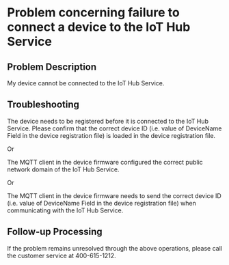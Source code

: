 # Problem concerning failure to connect a device to the IoT Hub Service

## Problem Description

My device cannot be connected to the IoT Hub Service.

## Troubleshooting

The device needs to be registered before it is connected to the IoT Hub Service. Please confirm that the correct device ID (i.e. value of DeviceName Field in the device registration file) is loaded in the device registration file.

Or

The MQTT client in the device firmware configured the correct public network domain of the IoT Hub Service.

Or

The MQTT client in the device firmware needs to send the correct device ID (i.e. value of DeviceName Field in the device registration file) when communicating with the IoT Hub Service.

## Follow-up Processing
  If the problem remains unresolved through the above operations, please call the customer service at 400-615-1212.
